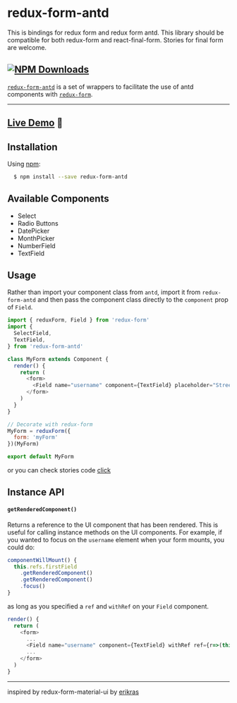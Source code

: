 # redux-form-antd
This is  bindings for redux form and redux form antd.
This library should be compatible for both redux-form and react-final-form.
Stories for final form are welcome.

[![NPM Downloads](https://img.shields.io/npm/dm/redux-form-antd.svg?style=flat)](https://www.npmjs.com/package/redux-form-antd)
---
[`redux-form-antd`](https://github.com/zhdmitry/redux-form-antd) is a set of
wrappers to facilitate the use of antd components with
[`redux-form`](https://github.com/erikras/redux-form).

---

## [Live Demo](http://zhdmitry.github.io/redux-form-antd) :eyes:

## Installation

Using [npm](https://www.npmjs.org/):

```bash
  $ npm install --save redux-form-antd
```

## Available Components

- Select
- Radio Buttons
- DatePicker
- MonthPicker
- NumberField
- TextField
## Usage

Rather than import your component class from `antd`, import it from `redux-form-antd`
and then pass the component class directly to the `component` prop of `Field`.

```js
import { reduxForm, Field } from 'redux-form'
import {
  SelectField,
  TextField,
} from 'redux-form-antd'

class MyForm extends Component {
  render() {
    return (
      <form>
        <Field name="username" component={TextField} placeholder="Street"/>
      </form>
    )
  }
}

// Decorate with redux-form
MyForm = reduxForm({
  form: 'myForm'
})(MyForm)

export default MyForm
```
or you can check stories code [click](https://github.com/zhDmitry/redux-form-antd/blob/master/stories/TextInput.js)
## Instance API

#### `getRenderedComponent()`

Returns a reference to the UI component that has been rendered. This is useful for
calling instance methods on the UI components. For example, if you wanted to focus on
the `username` element when your form mounts, you could do:

```js
componentWillMount() {
  this.refs.firstField    
    .getRenderedComponent() 
    .getRenderedComponent() 
    .focus()                
}
```

as long as you specified a `ref` and `withRef` on your `Field` component.

```js
render() {
  return (
    <form>
      ...
      <Field name="username" component={TextField} withRef ref={r=>(this.textField = r)}/>
      ...
    </form>
  )
}
```

---
inspired by redux-form-material-ui by [erikras](https://github.com/erikras/redux-form-material-ui)

